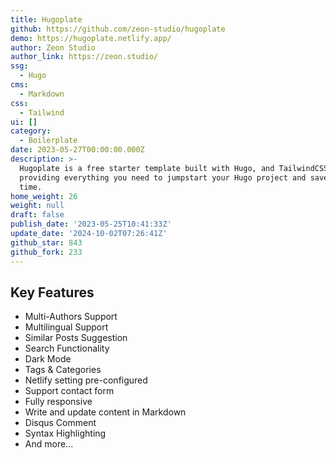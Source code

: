 ```yaml
---
title: Hugoplate
github: https://github.com/zeon-studio/hugoplate
demo: https://hugoplate.netlify.app/
author: Zeon Studio
author_link: https://zeon.studio/
ssg:
  - Hugo
cms:
  - Markdown
css:
  - Tailwind
ui: []
category:
  - Boilerplate
date: 2023-05-27T00:00:00.000Z
description: >-
  Hugoplate is a free starter template built with Hugo, and TailwindCSS,
  providing everything you need to jumpstart your Hugo project and save valuable
  time.
home_weight: 26
weight: null
draft: false
publish_date: '2023-05-25T10:41:33Z'
update_date: '2024-10-02T07:26:41Z'
github_star: 843
github_fork: 233
---
```

## Key Features

- Multi-Authors Support
- Multilingual Support
- Similar Posts Suggestion
- Search Functionality
- Dark Mode
- Tags & Categories
- Netlify setting pre-configured
- Support contact form
- Fully responsive
- Write and update content in Markdown
- Disqus Comment
- Syntax Highlighting
- And more...
